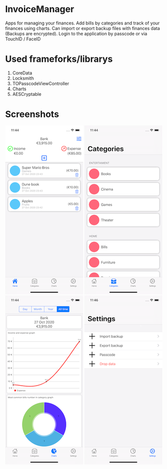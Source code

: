 # InvoiceManager
Apps for managing your finances. Add bills by categories and track of your finances using charts.
Can import or export backup files with finances data (Backups are encrypted).
Login to the application by passcode or via TouchID / FaceID

# Used frameforks/librarys 
1. CoreData
2. Locksmith
3. TOPasscodeViewController
4. Charts
5. AESCryptable

# Screenshots
![](Screenshots/Screenshot%231.png)
![](Screenshots/Screenshot%232.png)
![](Screenshots/Screenshot%233.png)
![](Screenshots/Screenshot%234.png)

